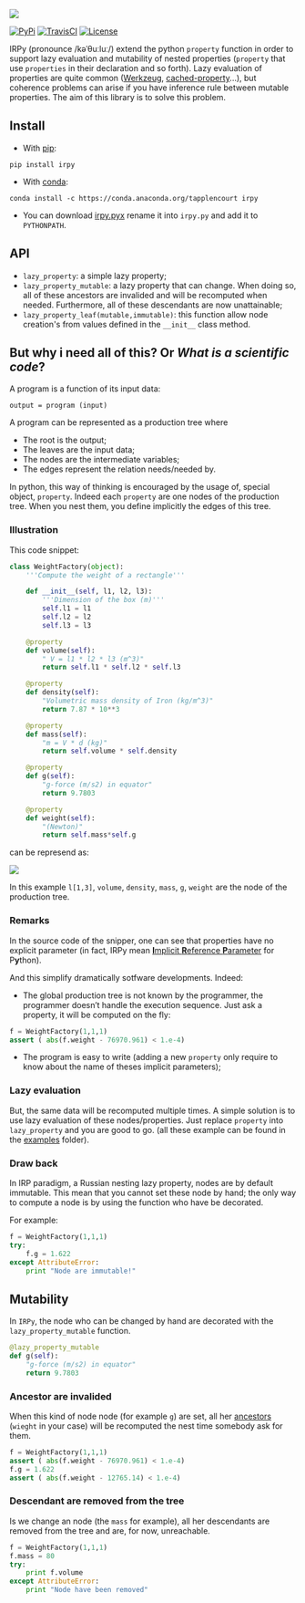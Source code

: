 ![](https://zippy.gfycat.com/SarcasticOpenHedgehog.gif)

[![PyPi](https://img.shields.io/pypi/v/irpy.svg)](https://pypi.python.org/pypi/irpy) [![TravisCI](https://img.shields.io/travis/TApplencourt/IRPy.svg)](https://travis-ci.org/TApplencourt/IRPy) [![License](https://img.shields.io/pypi/l/irpy.svg)](http://www.wtfpl.net/)


IRPy (pronounce /kəˈθuːluː/) extend the python `property` function in order to support lazy evaluation and mutability of nested properties (`property` that use `properties` in their declaration and so forth).
Lazy evaluation of properties are quite common ([Werkzeug](https://werkzeug.pocoo.org/docs/0.11/utils/#werkzeug.utils.cached_property), [cached-property](https://github.com/pydanny/cached-property)...),
but coherence problems can arise if you have inference rule between mutable properties. The aim of this library is to solve this problem.


## Install
- With [pip](https://pip.pypa.io/en/stable/):
```
pip install irpy
```
- With [conda](http://conda.pydata.org/docs/): 
```
conda install -c https://conda.anaconda.org/tapplencourt irpy
```
- You can download [irpy.pyx](https://raw.githubusercontent.com/TApplencourt/IRPy/master/irpyx.py) rename it into `irpy.py` and add it to `PYTHONPATH`.

## API
- `lazy_property`: a simple lazy property;
- `lazy_property_mutable`: a lazy property that can change. When doing so, all of these ancestors are invalided and will be recomputed when needed. Furthermore, all of these descendants are now unattainable;
- `lazy_property_leaf(mutable,immutable)`: this function allow node creation's from values defined in the `__init__` class method.

## But why i need all of this? Or *What is a scientific code*?
A program is a function of its input data:
```
output = program (input)
```
A program can be represented as a production tree where
- The root is the output;
- The leaves are the input data; 
- The nodes are the intermediate variables;
- The edges represent the relation needs/needed by.

In python, this way of thinking is encouraged by the usage of, special object, `property`. Indeed each `property` are one nodes of the production tree. When you nest them, you define implicitly the edges of this tree. 

### Illustration

This code snippet:
```python
class WeightFactory(object):
    '''Compute the weight of a rectangle'''

    def __init__(self, l1, l2, l3):
        '''Dimension of the box (m)'''
        self.l1 = l1
        self.l2 = l2
        self.l3 = l3

    @property
    def volume(self):
        " V = l1 * l2 * l3 (m^3)"
        return self.l1 * self.l2 * self.l3 

    @property
    def density(self):
        "Volumetric mass density of Iron (kg/m^3)"
        return 7.87 * 10**3

    @property
    def mass(self):
        "m = V * d (kg)"
        return self.volume * self.density

    @property
    def g(self):
        "g-force (m/s2) in equator"
        return 9.7803

    @property
    def weight(self):
        "(Newton)"
        return self.mass*self.g
```
can be represend as:

![](https://cdn.rawgit.com/TApplencourt/IRPy/master/examples/weight.svg)

In this example `l[1,3]`, `volume`, `density`, `mass`, `g`, `weight` are the node of the production tree. 

### Remarks

In the source code of the snipper, one can see that properties have no explicit parameter 
(in fact, IRPy mean [**I**mplicit **R**eference **P**arameter](http://osp.chickenkiller.com/mediawiki/index.php?title=IRP) for P**y**thon).

And this simplify dramatically sotfware developments. Indeed:
- The global production tree is not known by the programmer, the programmer doesn’t handle the execution sequence. Just ask a property, it will be computed on the fly:
```python
f = WeightFactory(1,1,1)
assert ( abs(f.weight - 76970.961) < 1.e-4)
```
- The program is easy to write (adding a new `property` only require to know about the name of theses implicit parameters);

### Lazy evaluation

But, the same data will be recomputed multiple times. A simple solution is to use lazy evaluation of these nodes/properties. Just replace `property` into `lazy_property` and you are good to go.
(all these example can be found in the [examples](https://github.com/TApplencourt/IRPy/blob/master/examples) folder).

### Draw back

In IRP paradigm, a Russian nesting lazy property, nodes are by default immutable. 
This mean that you cannot set these node by hand; the only way to compute a node is by using the function who have be decorated. 

For example:
```python
f = WeightFactory(1,1,1)
try:
    f.g = 1.622
except AttributeError:
    print "Node are immutable!"
```

## Mutability

In `IRPy`, the node who can be changed by hand are decorated with the `lazy_property_mutable` function. 
```python
@lazy_property_mutable
def g(self):
    "g-force (m/s2) in equator"
    return 9.7803
```

### Ancestor are invalided
When this kind of node node (for example `g`) are set, all her [ancestors](https://en.wikipedia.org/wiki/Tree_(data_structure)#Terminologies_used_in_Trees) (`wieght` in your case) will be recomputed the nest time somebody ask for them.

```python
f = WeightFactory(1,1,1)
assert ( abs(f.weight - 76970.961) < 1.e-4)
f.g = 1.622
assert ( abs(f.weight - 12765.14) < 1.e-4)
```
### Descendant are removed from the tree

Is we change an node (the `mass` for example), all her  descendants are removed from the tree and are, for now, unreachable.

```python
f = WeightFactory(1,1,1)
f.mass = 80
try:
    print f.volume
except AttributeError:
    print "Node have been removed"
```
